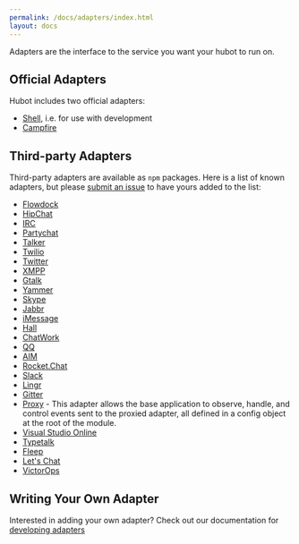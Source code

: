 ```yaml
---
permalink: /docs/adapters/index.html
layout: docs
---
```


Adapters are the interface to the service you want your hubot to run on.

## Official Adapters

Hubot includes two official adapters:

* [Shell](/docs/adapters/shell.md), i.e. for use with development
* [Campfire](/docs/adapters/campfire.md)

## Third-party Adapters

Third-party adapters are available as `npm` packages. Here is a list of known
adapters, but please [submit an issue](https://github.com/github/hubot/issues)
to have yours added to the list:

* [Flowdock](https://github.com/flowdock/hubot-flowdock)
* [HipChat](https://github.com/hipchat/hubot-hipchat)
* [IRC](https://github.com/nandub/hubot-irc)
* [Partychat](https://github.com/iangreenleaf/hubot-partychat-hooks)
* [Talker](https://github.com/unixcharles/hubot-talker)
* [Twilio](https://github.com/jkarmel/hubot-twilio)
* [Twitter](https://github.com/MathildeLemee/hubot-twitter)
* [XMPP](https://github.com/markstory/hubot-xmpp)
* [Gtalk](https://github.com/atmos/hubot-gtalk)
* [Yammer](https://github.com/athieriot/hubot-yammer)
* [Skype](https://github.com/netpro2k/hubot-skype)
* [Jabbr](https://github.com/smoak/hubot-jabbr)
* [iMessage](https://github.com/lazerwalker/hubot-imessage)
* [Hall](https://github.com/Hall/hubot-hall)
* [ChatWork](https://github.com/akiomik/hubot-chatwork)
* [QQ](https://github.com/xhan/qqbot)
* [AIM](https://github.com/shaundubuque/hubot-aim)
* [Rocket.Chat](https://github.com/RocketChat/hubot-rocketchat)
* [Slack](https://github.com/tinyspeck/hubot-slack)
* [Lingr](https://github.com/miyagawa/hubot-lingr)
* [Gitter](https://github.com/huafu/hubot-gitter2)
* [Proxy](https://github.com/Hammertime38/hubot-proxy) - This adapter allows the base application to observe, handle, and control events sent to the proxied adapter, all defined in a config object at the root of the module.
* [Visual Studio Online](https://github.com/scrumdod/hubot-VSOnline)
* [Typetalk](https://github.com/nulab/hubot-typetalk)
* [Fleep](https://github.com/anroots/hubot-fleep)
* [Let's Chat](https://github.com/sdelements/hubot-lets-chat)
* [VictorOps](https://github.com/victorops/hubot-victorops)

## Writing Your Own Adapter

Interested in adding your own adapter? Check out our documentation for [developing adapters](/docs/adapters/development.md)
